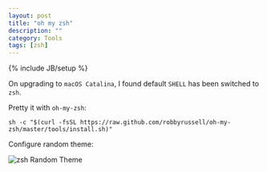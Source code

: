 ```yaml
---
layout: post
title: "oh my zsh"
description: ""
category: Tools
tags: [zsh]
---
```

{% include JB/setup %}

On upgrading to `macOS Catalina`, I found default `SHELL` has been switched to `zsh`.

Pretty it with `oh-my-zsh`:

	sh -c "$(curl -fsSL https://raw.github.com/robbyrussell/oh-my-zsh/master/tools/install.sh)"

Configure random theme:

![zsh Random Theme](../../../../image/zsh-random-theme.png)
